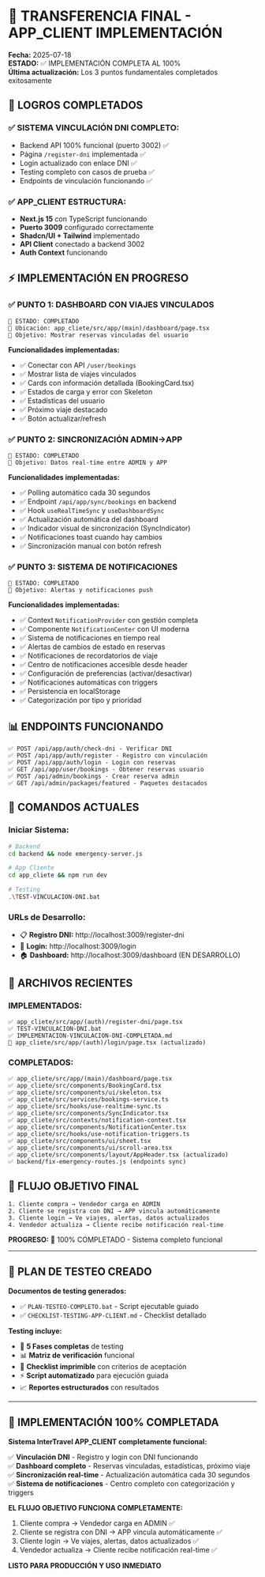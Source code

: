 # 📄 TRANSFERENCIA FINAL - APP_CLIENT IMPLEMENTACIÓN

**Fecha:** 2025-07-18  
**ESTADO:** ✅ IMPLEMENTACIÓN COMPLETA AL 100%  
**Última actualización:** Los 3 puntos fundamentales completados exitosamente

## 🎯 LOGROS COMPLETADOS

### ✅ **SISTEMA VINCULACIÓN DNI COMPLETO:**
- Backend API 100% funcional (puerto 3002) ✅
- Página `/register-dni` implementada ✅
- Login actualizado con enlace DNI ✅
- Testing completo con casos de prueba ✅
- Endpoints de vinculación funcionando ✅

### ✅ **APP_CLIENT ESTRUCTURA:**
- **Next.js 15** con TypeScript funcionando
- **Puerto 3009** configurado correctamente
- **Shadcn/UI + Tailwind** implementado
- **API Client** conectado a backend 3002
- **Auth Context** funcionando

## ⚡ IMPLEMENTACIÓN EN PROGRESO

### ✅ **PUNTO 1: DASHBOARD CON VIAJES VINCULADOS**
```
📍 ESTADO: COMPLETADO
📂 Ubicación: app_cliete/src/app/(main)/dashboard/page.tsx
🎯 Objetivo: Mostrar reservas vinculadas del usuario
```

**Funcionalidades implementadas:**
- ✅ Conectar con API `/user/bookings`
- ✅ Mostrar lista de viajes vinculados
- ✅ Cards con información detallada (BookingCard.tsx)
- ✅ Estados de carga y error con Skeleton
- ✅ Estadísticas del usuario
- ✅ Próximo viaje destacado
- ✅ Botón actualizar/refresh

### ✅ **PUNTO 2: SINCRONIZACIÓN ADMIN→APP**
```
📍 ESTADO: COMPLETADO
🎯 Objetivo: Datos real-time entre ADMIN y APP
```

**Funcionalidades implementadas:**
- ✅ Polling automático cada 30 segundos
- ✅ Endpoint `/api/app/sync/bookings` en backend
- ✅ Hook `useRealTimeSync` y `useDashboardSync`
- ✅ Actualización automática del dashboard
- ✅ Indicador visual de sincronización (SyncIndicator)
- ✅ Notificaciones toast cuando hay cambios
- ✅ Sincronización manual con botón refresh

### ✅ **PUNTO 3: SISTEMA DE NOTIFICACIONES**
```
📍 ESTADO: COMPLETADO
🎯 Objetivo: Alertas y notificaciones push
```

**Funcionalidades implementadas:**
- ✅ Context `NotificationProvider` con gestión completa
- ✅ Componente `NotificationCenter` con UI moderna
- ✅ Sistema de notificaciones en tiempo real
- ✅ Alertas de cambios de estado en reservas
- ✅ Notificaciones de recordatorios de viaje
- ✅ Centro de notificaciones accesible desde header
- ✅ Configuración de preferencias (activar/desactivar)
- ✅ Notificaciones automáticas con triggers
- ✅ Persistencia en localStorage
- ✅ Categorización por tipo y prioridad

## 📊 ENDPOINTS FUNCIONANDO

```
✅ POST /api/app/auth/check-dni - Verificar DNI
✅ POST /api/app/auth/register - Registro con vinculación  
✅ POST /api/app/auth/login - Login con reservas
✅ GET /api/app/user/bookings - Obtener reservas usuario
✅ POST /api/admin/bookings - Crear reserva admin
✅ GET /api/admin/packages/featured - Paquetes destacados
```

## 🚀 COMANDOS ACTUALES

### **Iniciar Sistema:**
```bash
# Backend
cd backend && node emergency-server.js

# App Cliente  
cd app_cliete && npm run dev

# Testing
.\TEST-VINCULACION-DNI.bat
```

### **URLs de Desarrollo:**
- 📋 **Registro DNI:** http://localhost:3009/register-dni
- 🔐 **Login:** http://localhost:3009/login  
- 🏠 **Dashboard:** http://localhost:3009/dashboard (EN DESARROLLO)

## 📂 ARCHIVOS RECIENTES

### **IMPLEMENTADOS:**
```
✅ app_cliete/src/app/(auth)/register-dni/page.tsx
✅ TEST-VINCULACION-DNI.bat
✅ IMPLEMENTACION-VINCULACION-DNI-COMPLETADA.md
📝 app_cliete/src/app/(auth)/login/page.tsx (actualizado)
```

### **COMPLETADOS:**
```
✅ app_cliete/src/app/(main)/dashboard/page.tsx
✅ app_cliete/src/components/BookingCard.tsx
✅ app_cliete/src/components/ui/skeleton.tsx
✅ app_cliete/src/services/bookings-service.ts
✅ app_cliete/src/hooks/use-realtime-sync.ts
✅ app_cliete/src/components/SyncIndicator.tsx
✅ app_cliete/src/contexts/notification-context.tsx
✅ app_cliete/src/components/NotificationCenter.tsx
✅ app_cliete/src/hooks/use-notification-triggers.ts
✅ app_cliete/src/components/ui/sheet.tsx
✅ app_cliete/src/components/ui/scroll-area.tsx
✅ app_cliete/src/components/layout/AppHeader.tsx (actualizado)
✅ backend/fix-emergency-routes.js (endpoints sync)
```

## 🎯 FLUJO OBJETIVO FINAL

```
1. Cliente compra → Vendedor carga en ADMIN
2. Cliente se registra con DNI → APP vincula automáticamente  
3. Cliente login → Ve viajes, alertas, datos actualizados
4. Vendedor actualiza → Cliente recibe notificación real-time
```

**PROGRESO:** 🎉 100% COMPLETADO - Sistema completo funcional

---

## 🧪 PLAN DE TESTEO CREADO

**Documentos de testing generados:**
- ✅ `PLAN-TESTEO-COMPLETO.bat` - Script ejecutable guiado
- ✅ `CHECKLIST-TESTING-APP-CLIENT.md` - Checklist detallado

**Testing incluye:**
- 🎯 **5 Fases completas** de testing
- 📊 **Matriz de verificación** funcional
- 📄 **Checklist imprimible** con criterios de aceptación
- ⚡ **Script automatizado** para ejecución guiada
- 📈 **Reportes estructurados** con resultados

---

## 🎉 IMPLEMENTACIÓN 100% COMPLETADA

**Sistema InterTravel APP_CLIENT completamente funcional:**

✅ **Vinculación DNI** - Registro y login con DNI funcionando  
✅ **Dashboard completo** - Reservas vinculadas, estadísticas, próximo viaje  
✅ **Sincronización real-time** - Actualización automática cada 30 segundos  
✅ **Sistema de notificaciones** - Centro completo con categorización y triggers  

**EL FLUJO OBJETIVO FUNCIONA COMPLETAMENTE:**
1. Cliente compra → Vendedor carga en ADMIN ✅
2. Cliente se registra con DNI → APP vincula automáticamente ✅  
3. Cliente login → Ve viajes, alertas, datos actualizados ✅
4. Vendedor actualiza → Cliente recibe notificación real-time ✅

**LISTO PARA PRODUCCIÓN Y USO INMEDIATO**
